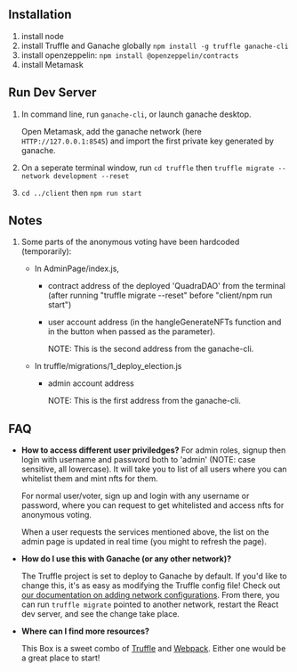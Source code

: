 ## Installation

1. install node
2. install Truffle and Ganache globally
   `npm install -g truffle ganache-cli`
3. install openzeppelin: `npm install @openzeppelin/contracts`
4. install Metamask

## Run Dev Server

1. In command line, run `ganache-cli`, or launch ganache desktop.

   Open Metamask, add the ganache network (here `HTTP://127.0.0.1:8545`) and import the first private key generated by ganache.

2. On a seperate terminal window, run
   `cd truffle` then `truffle migrate --network development --reset`

3. `cd ../client` then `npm run start`


## Notes 

1. Some parts of the anonymous voting have been hardcoded (temporarily):
   - In AdminPage/index.js, 
      - contract address of the deployed 'QuadraDAO' from the terminal (after running "truffle migrate --reset" before "client/npm run start")
      - user account address (in the hangleGenerateNFTs function and in the button when passed as the parameter). 
      
         NOTE: This is the second address from the ganache-cli. 
      
   - In truffle/migrations/1_deploy_election.js 
      - admin account address
      
         NOTE: This is the first address from the ganache-cli.

## FAQ
- **How to access different user priviledges?**
   For admin roles, signup then login with username and password both to 'admin' (NOTE: case sensitive, all lowercase). It will take you to list of all users where you can whitelist them and mint nfts for them.

   For normal user/voter, sign up and login with any username or password, where you can request to get whitelisted and access nfts for anonymous voting. 

   When a user requests the services mentioned above, the list on the admin page is updated in real time (you might to refresh the page). 

- **How do I use this with Ganache (or any other network)?**

  The Truffle project is set to deploy to Ganache by default. If you'd like to change this, it's as easy as modifying the Truffle config file! Check out [our documentation on adding network configurations](https://trufflesuite.com/docs/truffle/reference/configuration/#networks). From there, you can run `truffle migrate` pointed to another network, restart the React dev server, and see the change take place.

- **Where can I find more resources?**

  This Box is a sweet combo of [Truffle](https://trufflesuite.com) and [Webpack](https://webpack.js.org). Either one would be a great place to start!


